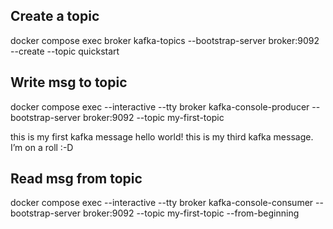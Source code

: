 
## Create a topic
docker compose exec broker kafka-topics --bootstrap-server broker:9092 --create --topic quickstart

## Write msg to topic
docker compose exec --interactive --tty broker kafka-console-producer --bootstrap-server broker:9092 --topic my-first-topic

this is my first kafka message
hello world!
this is my third kafka message. I’m on a roll :-D


## Read msg from topic
docker compose exec --interactive --tty broker kafka-console-consumer --bootstrap-server broker:9092 --topic my-first-topic --from-beginning